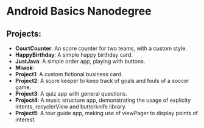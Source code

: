 # Android Basics Nanodegree

## Projects:

  - **CourtCounter**: An score counter for two teams, with a custom style.
  - **HappyBirthday**: A simple happy birthday card.
  - **JustJava**: A simple order app, playing with buttons.
  - **Miwok**:
  - **Project1**: A custom fictional business card.
  - **Project2**: A score keeper to keep track of goals and fouls of a soccer game.
  - **Project3**: A quiz app with general questions.
  - **Project4**: A music structure app, demonstrating the usage of explicity intents, recyclerView and butterknife library.
  - **Project5**: A tour guide app, making use of viewPager to display points of interest.